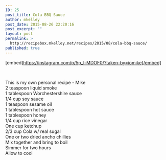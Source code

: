 ```yaml
---
ID: 25
post_title: Cola BBQ Sauce
author: mkelley
post_date: 2015-08-26 22:20:16
post_excerpt: ""
layout: post
permalink: >
  http://recipebox.mkelley.net/recipes/2015/08/cola-bbq-sauce/
published: true
---
```

[embed]https://instagram.com/p/5p_l-MDOF0/?taken-by=iomike[/embed]

&nbsp;
<div>This is my own personal recipe - Mike</div>
<div></div>
<div>2 teaspoon liquid smoke</div>
<div>1 tablespoon Worchestershire sauce</div>
<div>1/4 cup soy sauce</div>
<div>1 teaspoon sesame oil</div>
<div>1 tablespoon hot sauce</div>
<div>1 tablespoon honey</div>
<div>1/4 cup rice vinegar</div>
<div>One cup ketchup</div>
<div>2/3 cup Cola w/ real sugal</div>
<div>One or two dried ancho chillies</div>
<div>
<div></div>
Mix together and bring to boil

</div>
<div>Simmer for two hours</div>
<div>Allow to cool</div>